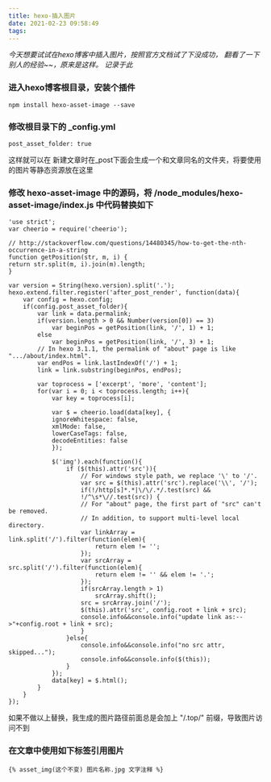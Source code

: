 ```yaml
---
title: hexo-插入图片
date: 2021-02-23 09:58:49
tags:
---
```


*今天想要试试在hexo博客中插入图片，按照官方文档试了下没成功，*
*翻看了一下别人的经验~~，原来是这样。*
*记录于此*
<!--more-->

### 进入hexo博客根目录，安装个插件
    npm install hexo-asset-image --save

### 修改根目录下的 _config.yml
    post_asset_folder: true
这样就可以在 新建文章时在_post下面会生成一个和文章同名的文件夹，将要使用的图片等静态资源放在这里

### 修改 hexo-asset-image 中的源码，将 /node_modules/hexo-asset-image/index.js 中代码替换如下
    'use strict';
    var cheerio = require('cheerio');

    // http://stackoverflow.com/questions/14480345/how-to-get-the-nth-occurrence-in-a-string
    function getPosition(str, m, i) {
    return str.split(m, i).join(m).length;
    }

    var version = String(hexo.version).split('.');
    hexo.extend.filter.register('after_post_render', function(data){
        var config = hexo.config;
        if(config.post_asset_folder){
    	    var link = data.permalink;
            if(version.length > 0 && Number(version[0]) == 3)
                var beginPos = getPosition(link, '/', 1) + 1;
            else
                var beginPos = getPosition(link, '/', 3) + 1;
	        // In hexo 3.1.1, the permalink of "about" page is like ".../about/index.html".
	        var endPos = link.lastIndexOf('/') + 1;
            link = link.substring(beginPos, endPos);

            var toprocess = ['excerpt', 'more', 'content'];
            for(var i = 0; i < toprocess.length; i++){
                var key = toprocess[i];
 
                var $ = cheerio.load(data[key], {
                ignoreWhitespace: false,
                xmlMode: false,
                lowerCaseTags: false,
                decodeEntities: false
                });

                $('img').each(function(){
                    if ($(this).attr('src')){
                        // For windows style path, we replace '\' to '/'.
                        var src = $(this).attr('src').replace('\\', '/');
                        if(!/http[s]*.*|\/\/.*/.test(src) &&
                        !/^\s*\//.test(src)) {
                        // For "about" page, the first part of "src" can't be removed.
                        // In addition, to support multi-level local directory.
                        var linkArray = link.split('/').filter(function(elem){
                            return elem != '';
                        });
                        var srcArray = src.split('/').filter(function(elem){
                            return elem != '' && elem != '.';
                        });
                        if(srcArray.length > 1)
                            srcArray.shift();
                        src = srcArray.join('/');
                        $(this).attr('src', config.root + link + src);
                        console.info&&console.info("update link as:-->"+config.root + link + src);
                        }
                    }else{
                        console.info&&console.info("no src attr, skipped...");
                        console.info&&console.info($(this));
                    }
                });
                data[key] = $.html();
            }
        }
    });

如果不做以上替换，我生成的图片路径前面总是会加上 "/.top/" 前缀，导致图片访问不到

### 在文章中使用如下标签引用图片
    {% asset_img(这个不变) 图片名称.jpg 文字注释 %}
